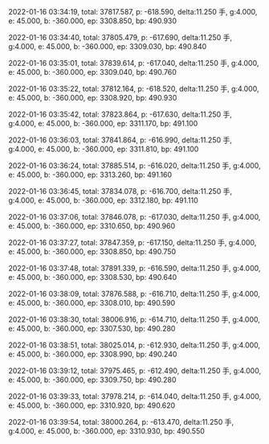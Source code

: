 2022-01-16 03:34:19, total: 37817.587, p: -618.590, delta:11.250 手, g:4.000, e: 45.000, b: -360.000, ep: 3308.850, bp: 490.930

2022-01-16 03:34:40, total: 37805.479, p: -617.690, delta:11.250 手, g:4.000, e: 45.000, b: -360.000, ep: 3309.030, bp: 490.840

2022-01-16 03:35:01, total: 37839.614, p: -617.040, delta:11.250 手, g:4.000, e: 45.000, b: -360.000, ep: 3309.040, bp: 490.760

2022-01-16 03:35:22, total: 37812.164, p: -618.520, delta:11.250 手, g:4.000, e: 45.000, b: -360.000, ep: 3308.920, bp: 490.930

2022-01-16 03:35:42, total: 37823.864, p: -617.630, delta:11.250 手, g:4.000, e: 45.000, b: -360.000, ep: 3311.170, bp: 491.100

2022-01-16 03:36:03, total: 37841.864, p: -616.990, delta:11.250 手, g:4.000, e: 45.000, b: -360.000, ep: 3311.810, bp: 491.100

2022-01-16 03:36:24, total: 37885.514, p: -616.020, delta:11.250 手, g:4.000, e: 45.000, b: -360.000, ep: 3313.260, bp: 491.160

2022-01-16 03:36:45, total: 37834.078, p: -616.700, delta:11.250 手, g:4.000, e: 45.000, b: -360.000, ep: 3312.180, bp: 491.110

2022-01-16 03:37:06, total: 37846.078, p: -617.030, delta:11.250 手, g:4.000, e: 45.000, b: -360.000, ep: 3310.650, bp: 490.960

2022-01-16 03:37:27, total: 37847.359, p: -617.150, delta:11.250 手, g:4.000, e: 45.000, b: -360.000, ep: 3308.850, bp: 490.750

2022-01-16 03:37:48, total: 37891.339, p: -616.590, delta:11.250 手, g:4.000, e: 45.000, b: -360.000, ep: 3308.530, bp: 490.640

2022-01-16 03:38:09, total: 37876.588, p: -616.710, delta:11.250 手, g:4.000, e: 45.000, b: -360.000, ep: 3308.010, bp: 490.590

2022-01-16 03:38:30, total: 38006.916, p: -614.710, delta:11.250 手, g:4.000, e: 45.000, b: -360.000, ep: 3307.530, bp: 490.280

2022-01-16 03:38:51, total: 38025.014, p: -612.930, delta:11.250 手, g:4.000, e: 45.000, b: -360.000, ep: 3308.990, bp: 490.240

2022-01-16 03:39:12, total: 37975.465, p: -612.490, delta:11.250 手, g:4.000, e: 45.000, b: -360.000, ep: 3309.750, bp: 490.280

2022-01-16 03:39:33, total: 37978.214, p: -614.040, delta:11.250 手, g:4.000, e: 45.000, b: -360.000, ep: 3310.920, bp: 490.620

2022-01-16 03:39:54, total: 38000.264, p: -613.470, delta:11.250 手, g:4.000, e: 45.000, b: -360.000, ep: 3310.930, bp: 490.550